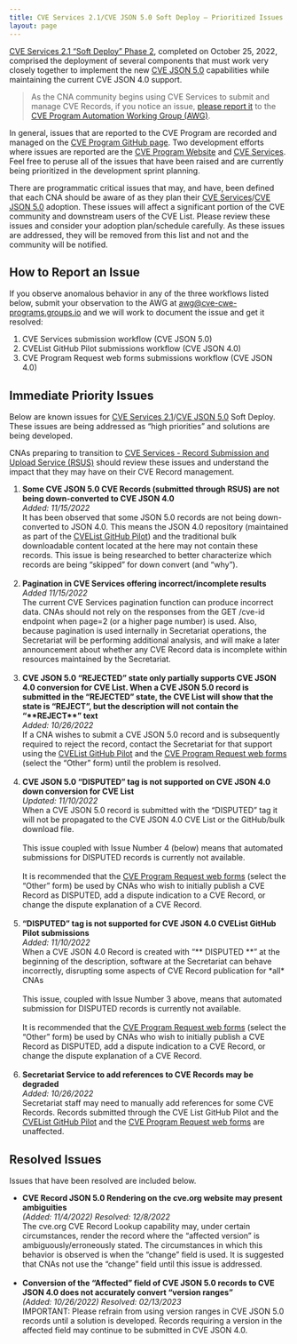```yaml
---
title: CVE Services 2.1/CVE JSON 5.0 Soft Deploy – Prioritized Issues
layout: page
---
```


[CVE Services 2.1 “Soft Deploy” Phase 2](https://cveproject.github.io/automation-transition#bulletin-number-10), completed on October 25, 2022, comprised the deployment of several components that must work very closely together to implement the new [CVE JSON 5.0](https://cveproject.github.io/automation-cve-services#json-overview) capabilities while maintaining the current CVE JSON 4.0 support.   

>As the CNA community begins using CVE Services to submit and manage CVE Records, if you notice an issue, <a href="mailto:awg@cve-CWE-Programs.groups.io">please report it</a> to the [CVE Program Automation Working Group (AWG)](https://www.cve.org/ProgramOrganization/WorkingGroups#AutomationWorkingGroupAWG).

In general, issues that are reported to the CVE Program are recorded and managed on the [CVE Program GitHub page](https://github.com/CVEProject/). Two development efforts where issues are reported are the [CVE Program Website](https://github.com/CVEProject/cve-website) and [CVE Services](https://github.com/CVEProject/cve-services/issues). Feel free to peruse all of the issues that have been raised and are currently being prioritized in the development sprint planning.  

There are programmatic critical issues that may, and have, been defined that each CNA should be aware of as they plan their [CVE Services](https://cveproject.github.io/automation-cve-services#services-overview)/[CVE JSON 5.0](https://cveproject.github.io/automation-cve-services#json-overview) adoption. These issues will affect a significant portion of the CVE community and downstream users of the CVE List. Please review these issues and consider your adoption plan/schedule carefully. As these issues are addressed, they will be removed from this list and not and the community will be notified. 

## How to Report an Issue

If you observe anomalous behavior in any of the three workflows listed below, submit your observation to the AWG at <a href="mailto:awg@cve-CWE-Programs.groups.io">awg@cve-cwe-programs.groups.io</a> and we will work to document the issue and get it resolved:

<ol>
    <li>CVE Services submission workflow (CVE JSON 5.0)</li>
    <li>CVEList GitHub Pilot submissions workflow (CVE JSON 4.0)</li>
    <li>CVE Program Request web forms submissions workflow (CVE JSON 4.0)</li>
</ol>

    
## Immediate Priority Issues

Below are known issues for [CVE Services 2.1](https://cveproject.github.io/automation-cve-services#services-overview)/[CVE JSON 5.0](https://cveproject.github.io/automation-cve-services#json-overview) Soft Deploy. These issues are being addressed as “high priorities” and solutions are being developed. 

CNAs preparing to transition to [CVE Services - Record Submission and Upload Service (RSUS)](https://cveproject.github.io/automation-cve-services#services-overview) should review these issues and understand the impact that they may have on their CVE Record management.

<ol>
    <li><strong>Some CVE JSON 5.0 CVE Records (submitted through RSUS) are not being down-converted to CVE JSON 4.0</strong><br/>
    <i>Added: 11/15/2022</i><br/>
    It has been observed that some JSON 5.0 records are not being down-converted to JSON 4.0.  This means the JSON 4.0 repository (maintained as part of the <a href="https://github.com/CVEProject/cvelist">CVEList GitHub Pilot</a>) and the traditional bulk downloadable content located at the here may not contain these records. This issue is being researched to better characterize which records are being “skipped” for down convert (and “why”).</li>
    <br/>
    <li><strong>Pagination in CVE Services offering incorrect/incomplete results</strong><br/>
    <i>Added 11/15/2022</i><br/>
    The current CVE Services pagination function can produce incorrect data. CNAs should not rely on the responses from the GET /cve-id endpoint when page=2 (or a higher page number) is used. Also, because pagination is used internally in Secretariat operations, the Secretariat will be performing additional analysis, and will make a later announcement about whether any CVE Record data is incomplete within resources maintained by the Secretariat.</li>
    <br/>
    <li><strong>CVE JSON 5.0 “REJECTED” state only partially supports CVE JSON 4.0 conversion for CVE List. When a CVE JSON 5.0 record is submitted in the “REJECTED” state, the CVE List will show that the state is “REJECT”, but the description will not contain the “**REJECT**” text</strong><br/>
    <i>Added: 10/26/2022</i><br/>
    If a CNA wishes to submit a CVE JSON 5.0 record and is subsequently required to reject the record, contact the Secretariat for that support using the <a href="https://github.com/CVEProject/cvelist">CVEList GitHub Pilot</a> and the <a href="https://cveform.mitre.org/">CVE Program Request web forms</a> (select the “Other” form) until the problem is resolved.</li>
    <br/>
    <li><strong>CVE JSON 5.0 “DISPUTED” tag is not supported on CVE JSON 4.0 down conversion for CVE List</strong><br/>
    <i>Updated: 11/10/2022</i><br/>
    When a CVE JSON 5.0 record is submitted with the “DISPUTED” tag it will not be propagated to the CVE JSON 4.0 CVE List or the GitHub/bulk download file.<br/>
    <br/>
    This issue coupled with Issue Number 4 (below) means that automated submissions for DISPUTED records is currently not available.<br/>
    <br/>
    It is recommended that the <a href="https://cveform.mitre.org/">CVE Program Request web forms</a> (select the “Other” form) be used by CNAs who wish to initially publish a CVE Record as DISPUTED, add a dispute indication to a CVE Record, or change the dispute explanation of a CVE Record.</li>
    <br/>
    <li><strong>“DISPUTED” tag is not supported for CVE JSON 4.0 CVEList GitHub Pilot submissions</strong><br/>
    <i>Added: 11/10/2022</i><br/>
    When a CVE JSON 4.0 Record is created with “** DISPUTED **” at the beginning of the description, software at the Secretariat can behave incorrectly, disrupting some aspects of CVE Record publication for *all* CNAs<br/>
    <br/>
    This issue, coupled with Issue Number 3 above, means that automated submission for DISPUTED records is currently not available.<br/>
    <br/>
    It is recommended that the <a href="https://cveform.mitre.org/">CVE Program Request web forms</a> (select the “Other” form) be used by CNAs who wish to initially publish a CVE Record as DISPUTED, add a dispute indication to a CVE Record, or change the dispute explanation of a CVE Record.</li>
    <br/>
    <li><strong>Secretariat Service to add references to CVE Records may be degraded</strong><br/>
    <i>Added: 10/26/2022</i><br/>
    Secretariat staff may need to manually add references for some CVE Records. Records submitted through the CVE List GitHub Pilot and the <a href="https://github.com/CVEProject/cvelist">CVEList GitHub Pilot</a> and the <a href="https://cveform.mitre.org/">CVE Program Request web forms</a> are unaffected.</li>
</ol>

## Resolved Issues

Issues that have been resolved are included below. 

<ul>
    <li><strong>CVE Record JSON 5.0 Rendering on the cve.org website may present ambiguities</strong><br/>
    <i>(Added: 11/4/2022) Resolved: 12/8/2022</i><br/>
    The cve.org CVE Record Lookup capability may, under certain circumstances, render the record where the “affected version” is ambiguously/erroneously stated. The circumstances in which this behavior is observed is when the “change” field is used. It is suggested that CNAs not use the “change” field until this issue is addressed.</li><br/>
    <li><strong>Conversion of the “Affected” field of CVE JSON 5.0 records to CVE JSON 4.0 does not accurately convert “version ranges”</strong><br/>
    <i>(Added: 10/26/2022) Resolved: 02/13/2023</i><br/>
    IMPORTANT: Please refrain from using version ranges in CVE JSON 5.0 records until a solution is developed. Records requiring a version in the affected field may continue to be submitted in CVE JSON 4.0.</li>
    <br/>
</ul>

<br/>

